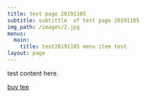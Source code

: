 ```yaml
---
title: test page 20191105
subtitle: subtittle  of test page 20191105
img_path: /images/2.jpg
menus:
  main:
    title: test20191105 menu item test
layout: page
---
```

test content here.

[buy tee](https://teehow.com)
